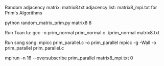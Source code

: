 Random  adjacency matrix:   matrix8.txt
        adjacency list:     matrix8_mpi.txt
for Prim's Algorithms

python random_matrix_prim.py matrix8 8

Run Tuan tu:
gcc -o prim_normal prim_normal.c
./prim_normal matrix8.txt

Run song song:
mpicc prim_parallel.c -o prim_parallel 
mpicc -g -Wall -o prim_parallel prim_parallel.c

mpirun -n 16 --oversubscribe prim_parallel matrix8_mpi.txt 0
